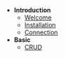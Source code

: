 
* **Introduction**
    * [Welcome](/)
    * [Installation](Installation.md)
    * [Connection](Connection.md)
* **Basic**
    * [CRUD](CRUD.md)
